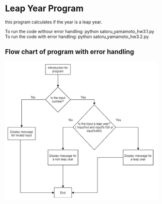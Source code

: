 # Leap Year Program

this program calculates if the year is a leap year.</br>

To run the code withour error handling: python satoru_yamamoto_hw3.1.py </br>
To run the code with error handling: python satoru_yamamoto_hw3.2.py </br>
## Flow chart of program with error handling
![Diagram of program with error handling](./pics/error_handling.png)
